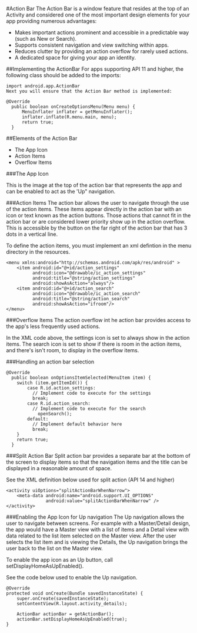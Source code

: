 #Action Bar
The Action Bar is a window feature that resides at the top of an Activity and considered one of the most important design elements for your app providing numerous advantages:

* Makes important actions prominent and accessible in a predictable way (such as New or Search).
* Supports consistent navigation and view switching within apps.
* Reduces clutter by providing an action overflow for rarely used actions.
* A dedicated space for giving your app an identity.

##Implementing the ActionBar
For apps supporting API 11 and higher, the following class should be added to the imports:

```
import android.app.ActionBar
Next you will ensure that the Action Bar method is implemented:

@Override
  public boolean onCreateOptionsMenu(Menu menu) {
      MenuInflater inflater = getMenuInflater();
      inflater.inflate(R.menu.main, menu);
      return true;
  }
```


##Elements of the Action Bar
* The App Icon
* Action Items
* Overflow Items

###The App Icon

This is the image at the top of the action bar that represents the app and can be enabled to act as the 'Up" navigation.

###Action Items
The action bar allows the user to navigate through the use of the action items. These items appear directly in the action bar with an icon or text known as the action buttons. Those actions that cannot fit in the action bar or are considered lower priority show up in the action overflow. This is accessible by the button on the far right of the action bar that has 3 dots in a vertical line.

To define the action items, you must implement an xml defintion in the menu directory in the resources.

```
<menu xmlns:android="http://schemas.android.com/apk/res/android" >
    <item android:id="@+id/action_settings"
          android:icon="@drawable/ic_action_settings"
          android:title="@string/action_settings"
          android:showAsAction="always"/>
    <item android:id="@+id/action_search"
          android:icon="@drawable/ic_action_search"
          android:title="@string/action_search"
          android:showAsAction="ifroom"/>
</menu>
```

###Overflow Items
The action overflow int he action bar provides access to the app's less frequently used actions.

In the XML code above, the settings icon is set to always show in the action items. The search icon is set to show if there is room in the action items, and there's isn't room, to display in the overflow items.

###Handling an action bar selection
```
@Override
  public boolean onOptionsItemSelected(MenuItem item) {
    switch (item.getItemId()) {    
        case R.id.action_settings:
          // Implement code to execute for the settings
          break;
        case R.id.action_search:
          // Implement code to execute for the search
            openSearch();
        default:
          // Implement default behavior here
          break;
    }
    return true;
  }
```

###Split Action Bar
Split action bar provides a separate bar at the bottom of the screen to display items so that the navigation items and the title can be displayed in a reasonable amount of space.

See the XML definition below used for split action (API 14 and higher)

```
<activity uiOptions="splitActionBarWhenNarrow">
    <meta-data android:name="android.support.UI_OPTIONS"
               android:value="splitActionBarWhenNarrow" />
</activity>
```

###Enabling the App Icon for Up navigation
The Up navigation allows the user to navigate between screens. For example with a Master/Detail design, the app would have a Master view with a list of items and a Detail view with data related to the list item selected on the Master view. After the user selects the list item and is viewing the Details, the Up navigation brings the user back to the list on the Master view.

To enable the app icon as an Up button, call setDisplayHomeAsUpEnabled().

See the code below used to enable the Up navigation.

```
@Override
protected void onCreate(Bundle savedInstanceState) {
    super.onCreate(savedInstanceState);
    setContentView(R.layout.activity_details);

    ActionBar actionBar = getActionBar();
    actionBar.setDisplayHomeAsUpEnabled(true);
}
```
